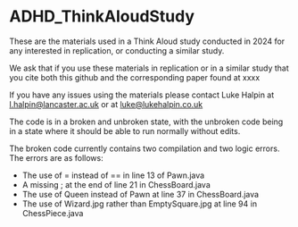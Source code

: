 # ADHD_ThinkAloudStudy
These are the materials used in a Think Aloud study conducted in 2024 for any interested in replication, or conducting a similar study.

We ask that if you use these materials in replication or in a similar study that you cite both this github and the corresponding paper found at xxxx

If you have any issues using the materials please contact Luke Halpin at l.halpin@lancaster.ac.uk or at luke@lukehalpin.co.uk

The code is in a broken and unbroken state, with the unbroken code being in a state where it should be able to run normally without edits. 

The broken code currently contains two compilation and two logic errors. The errors are as follows:
- The use of = instead of == in line 13 of Pawn.java
- A missing ; at the end of line 21 in ChessBoard.java
- The use of Queen instead of Pawn at line 37 in ChessBoard.java
- The use of Wizard.jpg rather than EmptySquare.jpg at line 94 in ChessPiece.java
